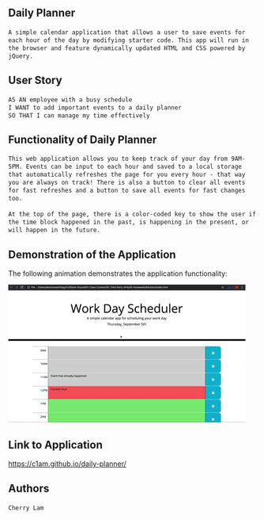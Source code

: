 ## Daily Planner
```
A simple calendar application that allows a user to save events for each hour of the day by modifying starter code. This app will run in the browser and feature dynamically updated HTML and CSS powered by jQuery.
```


## User Story

```
AS AN employee with a busy schedule
I WANT to add important events to a daily planner
SO THAT I can manage my time effectively
```


## Functionality of Daily Planner

```
This web application allows you to keep track of your day from 9AM-5PM. Events can be input to each hour and saved to a local storage that automatically refreshes the page for you every hour - that way you are always on track! There is also a button to clear all events for fast refreshes and a button to save all events for fast changes too.

At the top of the page, there is a color-coded key to show the user if the time block happened in the past, is happening in the present, or will happen in the future.
```


## Demonstration of the Application
The following animation demonstrates the application functionality:

![A user clicks on slots on the color-coded calendar and edits the events.](./Assets/05-third-party-apis-homework-demo.gif)


## Link to Application
https://c1am.github.io/daily-planner/


## Authors

```
Cherry Lam
```
